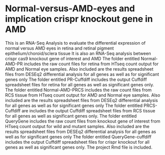 # Normal-versus-AMD-eyes and implication crispr knockout gene in AMD
This is an RNA-Seq Analysis to evaluate the differential expression of normal versus AMD eyes in retina and retinal pigment epithelium/choroid/sclera tissue
It is also an RNA-Seq analysis between crispr cas9 knockout gene of interest and AMD 
The folder entitled Normal-AMD-PR includes the raw count files for retina from HTseq count output for AMD and Normal eye samples.  Also included are the results spreadsheet files from DESEq2 differential analysis for all genes as well as for significant genes only 
The folder entitled PR-Cuffdiff includes the output Cuffdiff spreadsheet files for retina for all genes as well as significant genes only. 
The folder entitled Normal-AMD-PRCS includes the raw count files from RCS tissue from HTseq count output for AMD and Normal eye samples.  Also included are the results spreadsheet files from DESEq2 differential analysis for all genes as well as for significant genes only 
The folder entitled PRCS-Cuffdiff are includes the output Cuffdiff spreadsheet files from RCS tissue for all genes as well as significant genes only. 
The folder entitled QueryGene includes the raw count files from knockout gene of interest from HTseq count output for wild and mutant samples.  Also included are the results spreadsheet files from DESEq2 differential analysis for all genes as well as for significant genes only 
The folder entitled QueryGene-cuffdiff includes the output Cuffdiff spreadsheet files for crispr knockout for all genes as well as significant genes only. 
The project Rmd file is included.  
